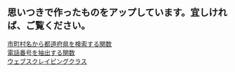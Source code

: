 ## 思いつきで作ったものをアップしています。宜しければ、ご覧ください。
[市町村名から都道府県を検索する関数](https://github.com/masami-fukuodori/handmade/tree/main/code/extract_prefecture_by_city)  
[電話番号を抽出する関数](https://github.com/masami-fukuodori/handmade/tree/main/code/extract_prefecture_by_city/extract_tel_number)  
[ウェブスクレイピングクラス](https://github.com/masami-fukuodori/handmade/tree/main/code/web_scraping)  